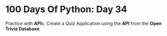 # 100 Days Of Python: Day 34

Practice with **API**s. Create a Quiz Application using the **API** from the **Open Trivia Database**.
